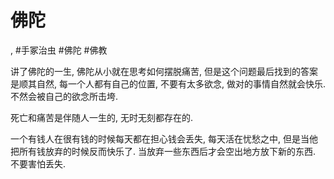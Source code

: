 # 佛陀

, #手冢治虫 #佛陀 #佛教

讲了佛陀的一生, 佛陀从小就在思考如何摆脱痛苦, 但是这个问题最后找到的答案是顺其自然, 每一个人都有自己的位置, 不要有太多欲念, 做对的事情自然就会快乐. 不然会被自己的欲念所击垮.

死亡和痛苦是伴随人一生的, 无时无刻都存在的.

一个有钱人在很有钱的时候每天都在担心钱会丢失, 每天活在忧愁之中, 但是当他把所有钱放弃的时候反而快乐了. 当放弃一些东西后才会空出地方放下新的东西. 不要害怕丢失.

